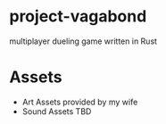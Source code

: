 # project-vagabond
multiplayer dueling game written in Rust
# Assets
- Art Assets provided by my wife
- Sound Assets TBD
